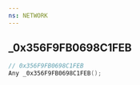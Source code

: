 ```yaml
---
ns: NETWORK
---
```

## _0x356F9FB0698C1FEB

```c
// 0x356F9FB0698C1FEB
Any _0x356F9FB0698C1FEB();
```

